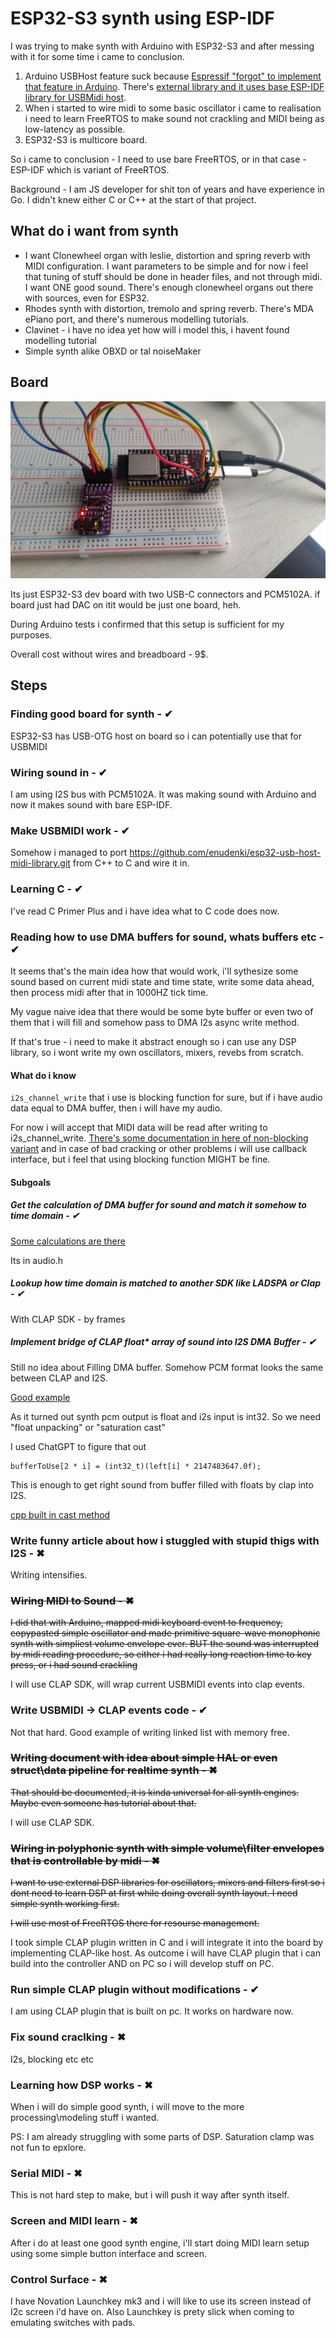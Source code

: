 # ESP32-S3 synth using ESP-IDF

I was trying to make synth with Arduino with ESP32-S3 and after messing with it for some time i came to conclusion.

1) Arduino USBHost feature suck because [Espressif "forgot" to implement that feature in Arduino](https://github.com/espressif/arduino-esp32/issues/10978). There's [external library and it uses base ESP-IDF library for USBMidi host](https://github.com/enudenki/esp32-usb-host-midi-library.git). 
2) When i started to wire midi to some basic oscillator i came to realisation i need to learn FreeRTOS to make sound not crackling and MIDI being as low-latency as possible.
3) ESP32-S3 is multicore board.

So i came to conclusion - I need to use bare FreeRTOS, or in that case - ESP-IDF which is variant of FreeRTOS.

Background - I am JS developer for shit ton of years and have experience in Go. I didn't knew either C or C++ at the start of that project.

## What do i want from synth

- I want Clonewheel organ with leslie, distortion and spring reverb with MIDI configuration. I want parameters to be simple and for now i feel that tuning of stuff should be done in header files, and not through midi. I want ONE good sound. There's enough clonewheel organs out there with sources, even for ESP32.
- Rhodes synth with distortion, tremolo and spring reverb. There's MDA ePiano port, and there's numerous modelling tutorials.
- Clavinet - i have no idea yet how will i model this, i havent found modelling tutorial
- Simple synth alike OBXD or tal noiseMaker

## Board

![./synth.jpg](./synth.jpg)

Its just ESP32-S3 dev board with two USB-C connectors and PCM5102A. if board just had DAC on itit would be just one board, heh.

During Arduino tests i confirmed that this setup is sufficient for my purposes.

Overall cost without wires and breadboard - 9$.

## Steps

### Finding good board for synth - ✔ 

ESP32-S3 has USB-OTG host on board so i can potentially use that for USBMIDI

### Wiring sound in - ✔

I am using I2S bus with PCM5102A. It was making sound with Arduino and now it makes sound with bare ESP-IDF.

### Make USBMIDI work - ✔

Somehow i managed to port https://github.com/enudenki/esp32-usb-host-midi-library.git from C++ to C and wire it in.

### Learning C - ✔

I've read C Primer Plus and i have idea what to C code does now.

### Reading how to use DMA buffers for sound, whats buffers etc - ✔

It seems that's the main idea how that would work, i'll sythesize some sound based on current midi state and time state, write some data ahead, then process midi after that in 1000HZ tick time. 

My vague naive idea that there would be some byte buffer or even two of them that i will fill and somehow pass to DMA I2s async write method.

If that's true - i need to make it abstract enough so i can use any DSP library, so i wont write my own oscillators, mixers, revebs from scratch. 

#### What do i know

```i2s_channel_write``` that i use is blocking function for sure, but if i have audio data equal to DMA buffer, then i will have my audio.

For now i will accept that MIDI data will be read after writing to i2s_channel_write. [There's some documentation in here of non-blocking variant](https://docs.espressif.com/projects/esp-idf/en/latest/esp32s3/api-reference/peripherals/i2s.html#how-to-prevent-data-lost) and in case of bad cracking or other problems i will use callback interface, but i feel that using blocking function MIGHT be fine.

#### Subgoals

##### Get the calculation of DMA buffer for sound and match it somehow to time domain - ✔
[Some calculations are there](https://docs.espressif.com/projects/esp-idf/en/latest/esp32s3/api-reference/peripherals/i2s.html#how-to-prevent-data-lost)

Its in audio.h

##### Lookup how time domain is matched to another SDK like LADSPA or Clap - ✔

With CLAP SDK - by frames

##### Implement bridge of CLAP float* array of sound into I2S DMA Buffer - ✔

Still no idea about Filling DMA buffer. Somehow PCM format looks the same between CLAP and I2S.

[Good example](https://github.com/infrasonicaudio/esp32-i2s-synth-example/blob/main/main/i2s_example_main.c)

As it turned out synth pcm output is float and i2s input is int32. So we need "float unpacking" or "saturation cast"

I used ChatGPT to figure that out

```
bufferToUse[2 * i] = (int32_t)(left[i] * 2147483647.0f);
```

This is enough to get right sound from buffer filled with floats by clap into I2S.

[cpp built in cast method](https://en.cppreference.com/w/cpp/numeric/saturate_cast.html)

### Write funny article about how i stuggled with stupid thigs with I2S - ✖

Writing intensifies.

### ~~Wiring MIDI to Sound - ✖~~

~~I did that with Arduino, mapped midi keyboard event to frequency, copypasted simple oscillator and made primitive square-wave monophonic synth with simpliest volume envelope ever. BUT the sound was interrupted by midi reading procedure, so either i had really long reaction time to key press, or i had sound crackling~~

I will use CLAP SDK, will wrap current USBMIDI events into clap events.

### Write USBMIDI -> CLAP events code - ✔

Not that hard. Good example of writing linked list with memory free.

### ~~Writing document with idea about simple HAL or even struct\data pipeline for realtime synth  - ✖~~

~~That should be documented, it is kinda universal for all synth engines. Maybe even someone has tutorial about that.~~

I will use CLAP SDK.

### ~~Wiring in polyphonic synth with simple volume\filter envelopes that is controllable by midi - ✖~~

~~I want to use external DSP libraries for oscillators, mixers and filters first so i dont need to learn DSP at first while doing overall synth layout. I need simple synth working first.~~

~~I will use most of FreeRTOS there for resourse management.~~

I took simple CLAP plugin written in C and i will integrate it into the board by implementing CLAP-like host. As outcome i will have CLAP plugin that i can build into the controller AND on PC so i will develop stuff on PC.

### Run simple CLAP plugin without modifications - ✔

I am using CLAP plugin that is built on pc. It works on hardware now.

### Fix sound craclking - ✖

I2s, blocking etc etc

### Learning how DSP works - ✖

When i will do simple good synth, i will move to the more processing\modeling stuff i wanted.

PS: I am already struggling with some parts of DSP. Saturation clamp was not fun to epxlore.

### Serial MIDI - ✖

This is not hard step to make, but i will push it way after synth itself.

### Screen and MIDI learn - ✖

After i do at least one good synth engine, i'll start doing MIDI learn setup using some simple button interface and screen.

### Control Surface  - ✖

I have Novation Launchkey mk3 and i will like to use its screen instead of I2c screen i'd have on. Also Launchkey is prety slick when coming to emulating switches with pads.